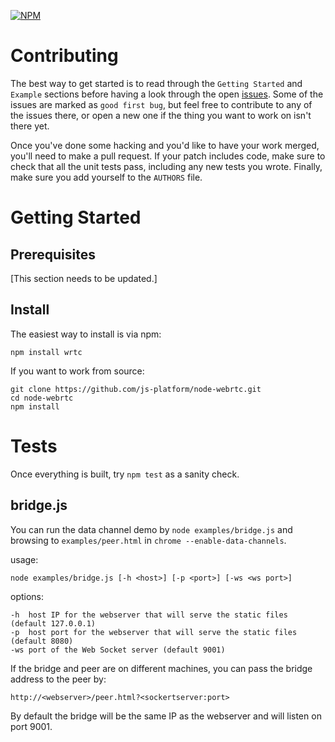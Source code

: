 [![NPM](https://nodei.co/npm/wrtc.png?downloads=true&stars=true)](https://nodei.co/npm/wrtc/)

# Contributing

The best way to get started is to read through the `Getting Started` and `Example` sections before having a look through the open [issues](https://github.com/modeswitch/node-webrtc/issues). Some of the issues are marked as `good first bug`, but feel free to contribute to any of the issues there, or open a new one if the thing you want to work on isn't there yet.

Once you've done some hacking and you'd like to have your work merged, you'll need to make a pull request. If your patch includes code, make sure to check that all the unit tests pass, including any new tests you wrote. Finally, make sure you add yourself to the `AUTHORS` file.

# Getting Started

## Prerequisites

[This section needs to be updated.]

## Install

The easiest way to install is via npm:

````
npm install wrtc
````

If you want to work from source:

````
git clone https://github.com/js-platform/node-webrtc.git
cd node-webrtc
npm install
````

# Tests

Once everything is built, try `npm test` as a sanity check.

## bridge.js
You can run the data channel demo by `node examples/bridge.js` and browsing to `examples/peer.html` in `chrome --enable-data-channels`.

usage:
````
node examples/bridge.js [-h <host>] [-p <port>] [-ws <ws port>]
````
options:
````
-h  host IP for the webserver that will serve the static files (default 127.0.0.1)
-p  host port for the webserver that will serve the static files (default 8080)
-ws port of the Web Socket server (default 9001)
````

If the bridge and peer are on different machines, you can pass the bridge address to the peer by:
````
http://<webserver>/peer.html?<sockertserver:port>
````
By default the bridge will be the same IP as the webserver and will listen on port 9001.

